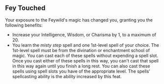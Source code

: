 ## Fey Touched

Your exposure to the Feywild's magic has changed you, granting you the following benefits:

- Increase your Intelligence, Wisdom, or Charisma by 1, to a maximum of 20.
- You learn the *misty step* spell and one 1st-level spell of your choice. The 1st-level spell must be from the divination or enchantment school of magic. You can cast each of these spells without expending a spell slot. Once you cast either of these spells in this way, you can't cast that spell in this way again until you finish a long rest. You can also cast these spells using spell slots you have of the appropriate level. The spells' spellcasting ability is the ability increased by this feat.